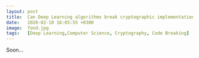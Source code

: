```yaml
---
layout: post
title:  Can Deep Learning algorithms break cryptographic implementations ? Part 1/2.
date:   2020-02-10 16:05:55 +0300
image:  fond.jpg
tags:   [Deep Learning,Computer Science, Cryptography, Code Breaking]
---
```

Soon...
